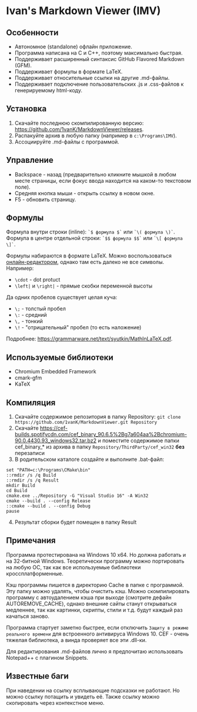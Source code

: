 # Ivan's Markdown Viewer (IMV)

## Особенности

* Автономное (standalone) офлайн приложение.
* Программа написана на C и C++, поэтому максимально быстрая.
* Поддерживает расширенный синтаксис GitHub Flavored Markdown (GFM).
* Поддерживает формулы в формате LaTeX.
* Поддерживает относительные ссылки на другие .md-файлы.
* Поддерживает подключение пользовательских .js и .css-файлов к генерируемому html-коду.

## Установка

1. Скачайте последнюю скомпилированную версию: <https://github.com/1vanK/MarkdownViewer/releases>.
2. Распакуйте архив в любую папку (например в `c:\Programs\IMV`).
3. Ассоциируйте .md-файлы с программой.

## Управление

* Backspace - назад (предварительно кликните мышкой в любом месте страницы, если фокус ввода находится на каком-то текстовом поле).
* Средняя кнопка мыши - открыть ссылку в новом окне.
* F5 - обновить страницу.

## Формулы

Формула внутри строки (inline): `` `$ формула $` `` или `` `\( формула \)` ``.<br>
Формула в центре отдельной строки: `` `$$ формула $$` `` или `` `\[ формула \]` ``.

Формулы набираются в формате LaTeX. Можно воспользоваться [онлайн-редактором](http://www.sciweavers.org/free-online-latex-equation-editor),
однако там есть далеко не все символы. Например:
* `\cdot` - dot protuct
* `\left|` и `\right|` - прямые скобки переменной высоты

Да одних пробелов существует целая куча:
* `\;` - толстый пробел
* `\:` - средний
* `\,` - тонкий
* `\!` - "отрицательный" пробел (то есть наложение)

Подробнее: <https://grammarware.net/text/syutkin/MathInLaTeX.pdf>.

## Используемые библиотеки

* Chromium Embedded Framework
* cmark-gfm
* KaTeX

## Компиляция

1. Скачайте содержимое репозитория в папку Repository: `git clone https://github.com/1vanK/MarkdownViewer.git Repository`
2. Скачайте <https://cef-builds.spotifycdn.com/cef_binary_90.6.5%2Bg7a604aa%2Bchromium-90.0.4430.93_windows32.tar.bz2>
   и поместите содержимое папки cef_binary_* из архива в папку `Repository/ThirdParty/cef_win32` **без** перезаписи
3. В родительском каталоге создайте и выполните .bat-файл:
```
set "PATH=c:\Programs\CMake\bin"
::rmdir /s /q Build
::rmdir /s /q Result
mkdir Build
cd Build
cmake.exe ../Repository -G "Visual Studio 16" -A Win32
cmake --build . --config Release
::cmake --build . --config Debug
pause
```
4. Результат сборки будет помещен в папку Result

## Примечания

Программа протестирована на Windows 10 x64. Но должна работать и на 32-битной Windows.
Теоретически программу можно портировать на любую ОС, так как все используемые библиотеки кроссплатформенные.

Кэш программы пишется в директорию Cache в папке с программой. Эту папку можно удалять, чтобы очистить кэш.
Можно скомпилировать программу с автоудалением кэша при выходе (смотрите дефайн AUTOREMOVE_CACHE), однако
внешние сайты станут открываться медленнее, так как картинки, скрипты, стили и т.д. будут каждый раз качаться заново.

Программа стартует заметно быстрее, если отключить `Защиту в режиме реального времени` для встроенного антивируса Windows 10.
CEF - очень тяжелая библиотека, а винда проверяет все эти .dll-ки.

Для редактирования .md-файлов лично я предпочитаю использовать Notepad++ с плагином Snippets.

## Известные баги

При наведении на ссылку всплывающие подсказки не работают. Но можно ссылку потащить и увидеть её. Также ссылку можно скопировать через контекстное меню.
